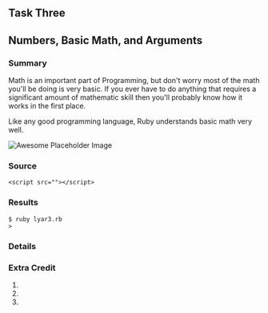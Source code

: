 ## Task Three
## Numbers, Basic Math, and Arguments


### Summary
Math is an important part of Programming, but don't worry most of the math you'll be doing is very basic. If you ever have to do anything that requires a significant amount of mathematic skill then you'll probably know how it works in the first place.

Like any good programming language, Ruby understands basic math very well.

![Awesome Placeholder Image](http://dummyimage.com/300/00/44.png&text=Awesome%20Placeholder "So awesome.")


### Source
    <script src=""></script>
    
    


### Results
    $ ruby lyar3.rb
    > 


### Details



### Extra Credit
1. 
2. 
3. 

